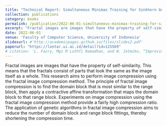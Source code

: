 ```yaml
---
title: "Technical Report: Simultaneous Minimax Training for Sinkhorn Generative Adversarial Network (GAN) using Spectral Bounding"
collection: publications
category: books
permalink: /publication/2022-06-01-simultaneous-minimax-training-for-sinkhorn-generative-adversarial-network-gan-using-spectral-bounding
excerpt: "Fractal images are images that have the property of self-similarity. This means that the fractals consist of parts that look the same as the image itself as a whole. This research aims to perform image compression using the fractal image compression method. The principle of fractal image compression is to find the domain block that is most similar to the range block, then apply a contractive affine transformation that maps the domain block to that range block. Experiments on image compression using the fractal image compression method provide a fairly high compression ratio. The application of genetic algorithms in fractal image compression aims to reduce the number of domain block and range block fittings, thereby shortening the compression time."
date: 2022-06-01
venue: 'Faculty of Computer Science, University of Indonesia'
slidesurl: #'http://academicpages.github.io/files/slides2.pdf'
paperurl: "https://lontar.ui.ac.id/detail?id=125569"
# citation: 'L. Fazry, Mgs M Luthfi Ramadhan, and W. Jatmiko, “Improving Remote Sensing Change Detection Via Locality Induction on Feed-forward Vision Transformer”, Jurnal Ilmu Komputer dan Informasi, vol. 17, no. 1, pp. 37–48, Feb. 2024.'
---
```


Fractal images are images that have the property of self-similarity. This means that the fractals consist of parts that look the same as the image itself as a whole. This research aims to perform image compression using the fractal image compression method. The principle of fractal image compression is to find the domain block that is most similar to the range block, then apply a contractive affine transformation that maps the domain block to that range block. Experiments on image compression using the fractal image compression method provide a fairly high compression ratio. The application of genetic algorithms in fractal image compression aims to reduce the number of domain block and range block fittings, thereby shortening the compression time.